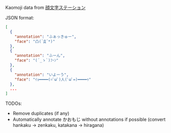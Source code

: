 Kaomoji data from [顔文字ステーション](http://kaosute.net/)

JSON format:
```json
[
  {
    "annotation": "ふぁっきゅー",
    "face": "凸(`Д´*)"
  },
  {
    "annotation": "ふーん",
    "face": "(´_ゝ`)ﾌｰﾝ"
  },
  {
    "annotation": "いよーう",
    "face": "ｲｮ━━━━(=ﾟωﾟ)人(ﾟωﾟ=)━━━━ｩ"
  },
  ...
]
```


TODOs:
- Remove duplicates (if any)
- Automatically annotate かおもじ without annotations if possible (convert hankaku -> zenkaku, katakana -> hiragana)
